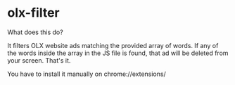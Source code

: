 # olx-filter

What does this do?

It filters OLX website ads matching the provided array of words.
If any of the words inside the array in the JS file is found, that ad will be deleted from your screen.
That's it.

You have to install it manually on chrome://extensions/